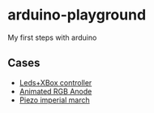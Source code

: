 # arduino-playground
My first steps with arduino

## Cases

* [Leds+XBox controller](https://github.com/ertrzyiks/arduino-playground/tree/master/leds-xbox)
* [Animated RGB Anode](https://github.com/ertrzyiks/arduino-playground/tree/master/rgb-anode)
* [Piezo imperial march](https://github.com/ertrzyiks/arduino-playground/tree/master/piezo-imperial-march)
